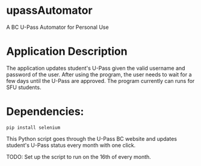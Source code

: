 # upassAutomator
A BC U-Pass Automator for Personal Use

# Application Description
The application updates student's U-Pass given the valid username and password of the user.
After using the program, the user needs to wait for a few days until the U-Pass are approved.
The program currently can runs for SFU students.

# Dependencies:

`pip install selenium`


This Python script goes through the U-Pass BC website and updates student's U-Pass status every month with one click.

TODO: 
Set up the script to run on the 16th of every month.
